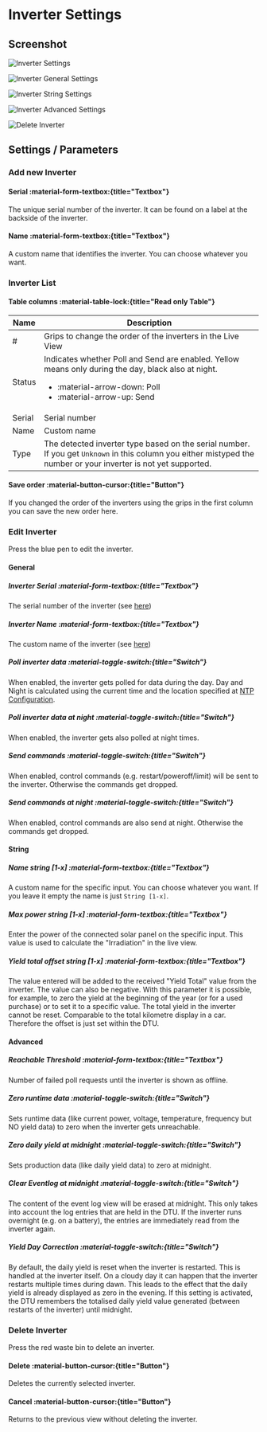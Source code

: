 # Inverter Settings

## Screenshot

![Inverter Settings](../../assets/images/screenshots/inverter_settings.png)

![Inverter General Settings](../../assets/images/screenshots/inverter_settings_general.png)

![Inverter String Settings](../../assets/images/screenshots/inverter_settings_string.png)

![Inverter Advanced Settings](../../assets/images/screenshots/inverter_settings_advanced.png)

![Delete Inverter](../../assets/images/screenshots/inverter_settings_delete.png)

## Settings / Parameters

### Add new Inverter

#### Serial :material-form-textbox:{title="Textbox"}

The unique serial number of the inverter. It can be found on a label at the backside of the inverter.

#### Name :material-form-textbox:{title="Textbox"}

A custom name that identifies the inverter. You can choose whatever you want.

### Inverter List

#### Table columns :material-table-lock:{title="Read only Table"}

| Name   | Description |
| ------ | ----------- |
| #      | Grips to change the order of the inverters in the Live View |
| Status | Indicates whether Poll and Send are enabled. Yellow means only during the day, black also at night.<ul><li>:material-arrow-down: Poll</li><li>:material-arrow-up: Send</li></ul> |
| Serial | Serial number |
| Name   | Custom name |
| Type   | The detected inverter type based on the serial number. If you get `Unknown` in this column you either mistyped the number or your inverter is not yet supported. |

#### Save order :material-button-cursor:{title="Button"}

If you changed the order of the inverters using the grips in the first column you can save the new order here.

### Edit Inverter

Press the blue pen to edit the inverter.

#### General

##### Inverter Serial :material-form-textbox:{title="Textbox"}

The serial number of the inverter (see [here](#serial))

##### Inverter Name :material-form-textbox:{title="Textbox"}

The custom name of the inverter (see [here](#name))

##### Poll inverter data :material-toggle-switch:{title="Switch"}

When enabled, the inverter gets polled for data during the day. Day and Night is calculated using the current time and the location specified at [NTP Configuration](ntp_settings.md#location-configuration).

##### Poll inverter data at night :material-toggle-switch:{title="Switch"}

When enabled, the inverter gets also polled at night times.

##### Send commands :material-toggle-switch:{title="Switch"}

When enabled, control commands (e.g. restart/poweroff/limit) will be sent to the inverter. Otherwise the commands get dropped.

##### Send commands at night :material-toggle-switch:{title="Switch"}

When enabled, control commands are also send at night. Otherwise the commands get dropped.

#### String

##### Name string \[1-x\] :material-form-textbox:{title="Textbox"}

A custom name for the specific input. You can choose whatever you want. If you leave it empty the name is just `String [1-x]`.

##### Max power string \[1-x\] :material-form-textbox:{title="Textbox"}

Enter the power of the connected solar panel on the specific input. This value is used to calculate the "Irradiation" in the live view.

##### Yield total offset string \[1-x\] :material-form-textbox:{title="Textbox"}

The value entered will be added to the received "Yield Total" value from the inverter. The value can also be negative. With this parameter it is possible, for example, to zero the yield at the beginning of the year (or for a used purchase) or to set it to a specific value. The total yield in the inverter cannot be reset. Comparable to the total kilometre display in a car. Therefore the offset is just set within the DTU.

#### Advanced

##### Reachable Threshold :material-form-textbox:{title="Textbox"}

Number of failed poll requests until the inverter is shown as offline.

##### Zero runtime data :material-toggle-switch:{title="Switch"}

Sets runtime data (like current power, voltage, temperature, frequency but NO yield data) to zero when the inverter gets unreachable.

##### Zero daily yield at midnight :material-toggle-switch:{title="Switch"}

Sets production data (like daily yield data) to zero at midnight.

##### Clear Eventlog at midnight :material-toggle-switch:{title="Switch"}

The content of the event log view will be erased at midnight.
This only takes into account the log entries that are held in the DTU.
If the inverter runs overnight (e.g. on a battery), the entries are immediately read from the inverter again.

##### Yield Day Correction :material-toggle-switch:{title="Switch"}

By default, the daily yield is reset when the inverter is restarted. This is handled at the inverter itself. On a cloudy day it can happen that the inverter restarts multiple times during dawn. This leads to the effect that the daily yield is already displayed as zero in the evening. If this setting is activated, the DTU remembers the totalised daily yield value generated (between restarts of the inverter) until midnight.

### Delete Inverter

Press the red waste bin to delete an inverter.

#### Delete :material-button-cursor:{title="Button"}

Deletes the currently selected inverter.

#### Cancel :material-button-cursor:{title="Button"}

Returns to the previous view without deleting the inverter.
